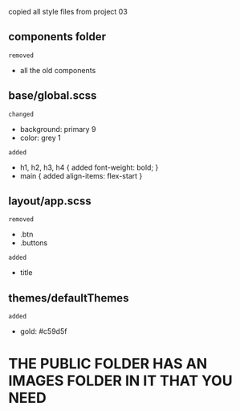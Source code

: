 copied all style files from project 03

## components folder

`removed`

- all the old components

## base/global.scss

`changed`

- background: primary 9
- color: grey 1

`added`

- h1, h2, h3, h4 {
  added font-weight: bold;
  }
- main {
  added align-items: flex-start
  }

## layout/app.scss

`removed`

- .btn
- .buttons

`added`

- title

## themes/defaultThemes

`added`

- gold: #c59d5f

# THE PUBLIC FOLDER HAS AN IMAGES FOLDER IN IT THAT YOU NEED
